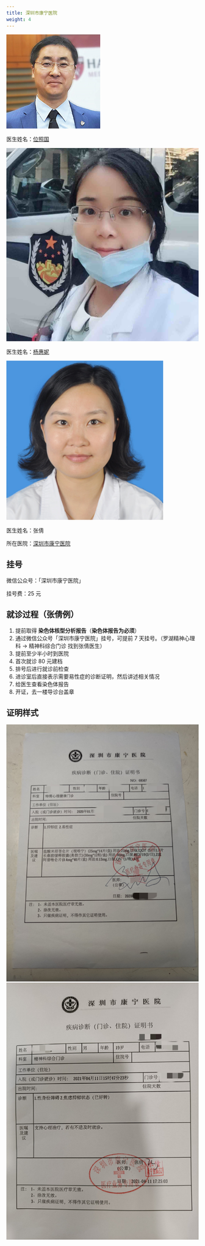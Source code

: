 ```yaml
---
title: 深圳市康宁医院
weight: 4
---
```


![doctor](wei-zhaoguo.png)

医生姓名：[位照国](https://www.haodf.com/doctor/697566086.html)

![doctor](yang-huini.jpg)

医生姓名：[杨惠妮](https://www.haodf.com/doctor/6964354469.html)

![doctor](zhang-qian.png)

医生姓名：张倩

所在医院：[深圳市康宁医院](https://amap.com/place/B02F37VEIG)

## 挂号

微信公众号：「深圳市康宁医院」

挂号费：25 元

## 就诊过程（张倩例）

1. 提前取得 **染色体核型分析报告**（**染色体报告为必须**）
1. 通过微信公众号「深圳市康宁医院」挂号，可提前 7 天挂号。（罗湖精神心理科 -> 精神科综合门诊 找到张倩医生）
1. 提前至少半小时到医院
1. 首次就诊 80 元建档
1. 排号后进行就诊前检查
1. 进诊室后直接表示需要易性症的诊断证明，然后讲述相关情况
1. 给医生查看染色体报告
1. 开证，去一楼导诊台盖章

## 证明样式

![proof (1/1)](proof-1.jpg)
![proof (1/1)](proof-2.jpg)
